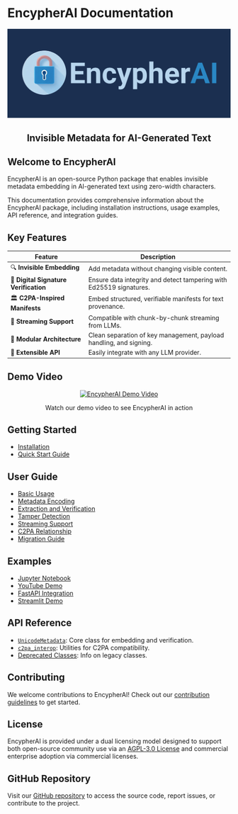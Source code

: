 # EncypherAI Documentation

<div align="center">
  <img src="assets/horizontal-logo.png" alt="EncypherAI Logo" width="600"/>
  <h2>Invisible Metadata for AI-Generated Text</h2>
</div>

## Welcome to EncypherAI

EncypherAI is an open-source Python package that enables invisible metadata embedding in AI-generated text using zero-width characters.

This documentation provides comprehensive information about the EncypherAI package, including installation instructions, usage examples, API reference, and integration guides.

## Key Features

| Feature | Description |
|---------|-------------|
| 🔍 **Invisible Embedding** | Add metadata without changing visible content. |
| 🔐 **Digital Signature Verification** | Ensure data integrity and detect tampering with Ed25519 signatures. |
| 🏛️ **C2PA-Inspired Manifests** | Embed structured, verifiable manifests for text provenance. |
| 🌊 **Streaming Support** | Compatible with chunk-by-chunk streaming from LLMs. |
| 🧩 **Modular Architecture** | Clean separation of key management, payload handling, and signing. |
| 🔄 **Extensible API** | Easily integrate with any LLM provider. |

## Demo Video

<div align="center">
  <a href="https://www.youtube.com/watch?v=_MNP0nHc77k">
    <img src="https://img.youtube.com/vi/_MNP0nHc77k/0.jpg" alt="EncypherAI Demo Video" width="600"/>
  </a>
  <p>Watch our demo video to see EncypherAI in action</p>
</div>

## Getting Started

- [Installation](package/getting-started/installation.md)
- [Quick Start Guide](package/getting-started/quickstart.md)

## User Guide

- [Basic Usage](package/user-guide/basic-usage.md)
- [Metadata Encoding](package/user-guide/metadata-encoding.md)
- [Extraction and Verification](package/user-guide/extraction-verification.md)
- [Tamper Detection](package/user-guide/tamper-detection.md)
- [Streaming Support](package/user-guide/streaming.md)
- [C2PA Relationship](package/user-guide/c2pa-relationship.md)
- [Migration Guide](package/user-guide/migration-guide.md)

## Examples

- [Jupyter Notebook](package/examples/jupyter.md)
- [YouTube Demo](package/examples/youtube-demo.md)
- [FastAPI Integration](package/examples/fastapi.md)
- [Streamlit Demo](package/examples/streamlit.md)

## API Reference

- [`UnicodeMetadata`](package/api-reference/unicode-metadata.md): Core class for embedding and verification.
- [`c2pa_interop`](package/api-reference/c2pa_interop.md): Utilities for C2PA compatibility.
- [Deprecated Classes](package/api-reference/metadata-encoder.md): Info on legacy classes.

## Contributing

We welcome contributions to EncypherAI! Check out our [contribution guidelines](package/contributing.md) to get started.

## License

EncypherAI is provided under a dual licensing model designed to support both open-source community use via an [AGPL-3.0 License](package/licensing.md) and commercial enterprise adoption via commercial licenses.

## GitHub Repository

Visit our [GitHub repository](https://github.com/encypherai/encypher-ai) to access the source code, report issues, or contribute to the project.
